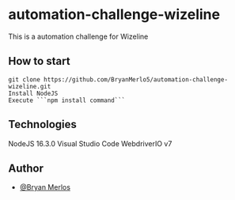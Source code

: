 # automation-challenge-wizeline
This is a automation challenge for Wizeline

## How to start
    git clone https://github.com/BryanMerlo5/automation-challenge-wizeline.git
    Install NodeJS
    Execute ```npm install command```

## Technologies
NodeJS 16.3.0
Visual Studio Code
WebdriverIO v7

## Author
- [@Bryan Merlos](https://www.linkedin.com/in/bryan-merlos/)